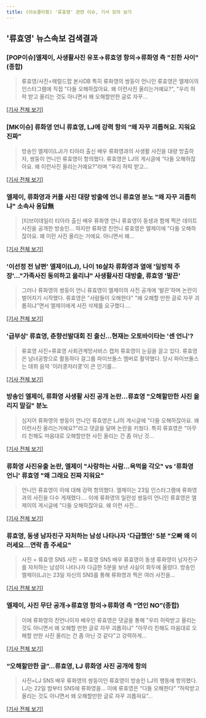 ```yaml
---
title: (이슈클리핑) '류효영' 관련 이슈, 기사 모아 보기
---
```

## **'류효영'** 뉴스속보 검색결과
### [POP이슈]엘제이, 사생활사진 유포→류효영 항의→류화영 측 "친한 사이"(종합)

>류효영/사진=헤럴드팝 본사DB 특히 류화영의 쌍둥이 언니인 류효영은 엘제이의 인스타그램에 직접 "다들 오해하잖아요. 왜 이런사진 올리는거예요?", "우리 허락 받고 올리는 것도 아니면서 왜 오해할만한 글로 자꾸...

[[기사 전체 보기]](http://biz.heraldcorp.com/view.php?ud=201808230917367857447_1)

### [MK이슈] 류화영 언니 류효영, LJ에 강력 항의 “왜 자꾸 괴롭혀요. 지워요 진짜”

>방송인 엘제이(LJ)가 티아라 출신 배우 류화영과의 사생활 사진을 대량 방출하자, 쌍둥이 언니인 류효영이 항의했다. 류효영은 LJ의 게시글에 “다들 오해하잖아요. 왜 이런사진 올리는거예요?”라며 “우리 허락 받고...

[[기사 전체 보기]](http://star.mk.co.kr/new/view.php?mc=ST&year=2018&no=528813)

### 엘제이, 류화영과 커플 사진 대량 방출에 언니 류효영 분노 "왜 자꾸 괴롭히냐" 소속사 응답無

>[티브이데일리 티아라 출신 배우 류화영 언니 류효영이 동생과 함께 찍은 데이트 사진을 공개한 방송인... 하지만 류화영 친언니 류효영은 엘제이에 "다들 오해하잖아요. 왜 이런 사진 올리는 거에요. 아니면서 왜...

[[기사 전체 보기]](http://tvdaily.asiae.co.kr/read.php3?aid=15349800111387422002)

### '이선정 전 남편' 엘제이(LJ), 나이 16살차 류화영과 열애 '일방적 주장'…"가족사진 동의하고 올리냐" 사생활사진 대방출, 류효영 '발끈'

>그러나 류화영의 쌍둥이 언니 류효영이 엘제이의 사진 공개에 '발끈'하며 논란이 벌어지기 시작했다. 류효영은 "사람들이 오해한다" "왜 오해할 만한 글로 자꾸 괴롭히냐"면서 엘제이에게 사진 삭제를 요구했다....

[[기사 전체 보기]](http://www.g-enews.com/ko-kr/news/article/news_all/201808230848539052581e9b5a60_1/article.html)

### '급부상' 류효영, 춘향선발대회 진 출신...현재는 오토바이타는 '센 언니'?

>류효영 사진=류효영 사회관계망서비스 캡처 류효영이 눈길을 끌고 있다. 류효영은 남녀공항으로 활동하다 걸그룹 파이브돌스 멤버로 활약했다.  당시 파이브돌스는 데뷔 음악 '이러쿵저러쿵'이 큰 인기를...

[[기사 전체 보기]](http://www.siminilbo.co.kr/news/articleView.html?idxno=576873)

### 방송인 엘제이, 류화영 사생활 사진 공개 논란...류효영 "오해할만한 사진 올리지 말길" 분노

>심지어 류화영의 쌍둥이 언니인 류효영은 LJ의 게시글에 "다들 오해하잖아요. 왜 이런사진 올리는거예요?"라고 댓글을 달며 논란을 키웠다. 특히 류효영은 "아무리 친해도 마음대로 오해할만한 사진 올리는 건 좀 아닌 것...

[[기사 전체 보기]](http://www.slist.kr/news/articleView.html?idxno=43265)

### 류화영 사진유출 논란, 엘제이 "사랑하는 사람…욕먹을 각오" vs '류화영 언니' 류효영 "왜 그래요 진짜 지워요"

>언니인 류효영이 이에 대해 강력 항의했다. 엘제이는 23일 인스타그램에 류화영과의 사진을 다수 게재했다.... 이에 류화영의 일란성 쌍둥이 언니인 류효영은 엘제이의 게시글에 "다들 오해하잖아요. 왜 이런 사진...

[[기사 전체 보기]](http://www.etoday.co.kr/news/section/newsview.php?idxno=1655335)

### 류효영, 동생 남자친구 자처하는 남성 나타나자 '다급했던' 5분 "오빠 왜 이러세요…연락 좀 주세요"

>사진 = 류효영 SNS 사진 = 류효영 SNS 배우 류효영이 동생 류화영이 남자친구를 자처하는 남성이 나타나자 다급한 5분을 보낸 사실이 화두에 올랐다. 방송인 엘제이(LJ)는 23일 자신의 SNS를 통해 류화영과 찍은 여러 사진을...

[[기사 전체 보기]](http://www.sjbnews.com/news/articleView.html?idxno=616469)

### 엘제이, 사진 무단 공개→류효영 항의→류화영 측 “연인 NO”(종합)

>이에 류화영의 친언니이자 배우인 류효영은 댓글을 통해 "우리 허락받고 올리는 것도 아니면서 왜 오해할 만한 글로 자꾸 괴롭히냐" "아무리 친해도 마음대로 오해할 만한 사진 올리는 건 좀 아닌 것 같다"고 강력하게...

[[기사 전체 보기]](http://www.newsen.com/news_view.php?uid=201808230843530310)

### “오해할만한 글”…류효영, LJ 류화영 사진 공개에 항의

>사진=LJ SNS 배우 류화영의 쌍둥이인 류효영이 방송인 LJ의 행동에 항의했다. LJ는 22일 밤부터 SNS에 류화영을... 이에 류효영은 “다들 오해한다” “허락받고 올리는 것도 아니면서 왜 오해할만한 글로 자꾸 괴롭혀요”...

[[기사 전체 보기]](http://starin.edaily.co.kr/news/newspath.asp?newsid=01125046619310272)


